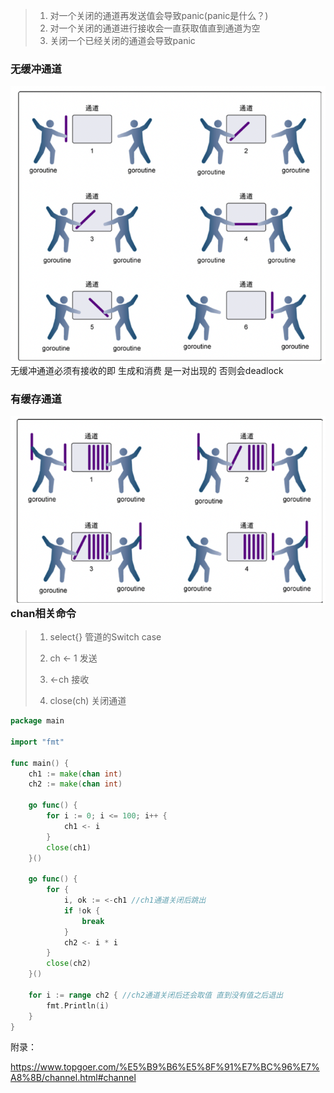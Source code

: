 > 1. 对一个关闭的通道再发送值会导致panic(panic是什么？)
> 2. 对一个关闭的通道进行接收会一直获取值直到通道为空
> 3. 关闭一个已经关闭的通道会导致panic

### 无缓冲通道

<img src="assets/image-20220607224714578.png" alt="image-20220607224714578" style="zoom:70%; float:left" />

无缓冲通道必须有接收的即 生成和消费 是一对出现的  否则会deadlock

### 有缓存通道

<img src="assets/image-20220607225251119.png" alt="image-20220607225251119" style="zoom:70%;float:left" />

### chan相关命令

> 1. select{} 管道的Switch case
>
> 2. ch <- 1 发送
>
> 3. <-ch  接收
> 4. close(ch) 关闭通道



```go
package main

import "fmt"

func main() {
	ch1 := make(chan int)
	ch2 := make(chan int)

	go func() {
		for i := 0; i <= 100; i++ {
			ch1 <- i
		}
		close(ch1)
	}()

	go func() {
		for {
			i, ok := <-ch1 //ch1通道关闭后跳出
			if !ok {
				break
			}
			ch2 <- i * i
		}
		close(ch2)
	}()

	for i := range ch2 { //ch2通道关闭后还会取值 直到没有值之后退出
		fmt.Println(i)
	}
}

```



附录：

https://www.topgoer.com/%E5%B9%B6%E5%8F%91%E7%BC%96%E7%A8%8B/channel.html#channel
